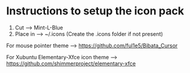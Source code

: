 # Instructions to setup the icon pack
1. Cut --> Mint-L-Blue
2. Place in --> ~/.icons
(Create the .icons folder if not present)

For mouse pointer theme --> https://github.com/ful1e5/Bibata_Cursor

For Xubuntu Elementary-Xfce icon theme --> https://github.com/shimmerproject/elementary-xfce
